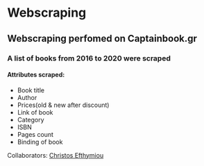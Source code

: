 # Webscraping

## Webscraping perfomed on Captainbook.gr

### A list of books from 2016 to 2020 were scraped

#### Attributes scraped:

- Book title
- Author
- Prices(old & new after discount)
- Link of book
- Category
- ISBN
- Pages count
- Binding of book

Collaborators: [Christos Efthymiou](https://github.com/christosefthymiou)
